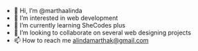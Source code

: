 - 👋 Hi, I’m @marthaalinda
- 👀 I’m interested in web development
- 🌱 I’m currently learning SheCodes plus
- 💞️ I’m looking to collaborate on several web designing projects
- 📫 How to reach me alindamarthak@gmail.com

<!---
marthaalinda/marthaalinda is a ✨ special ✨ repository because its `README.md` (this file) appears on your GitHub profile.
You can click the Preview link to take a look at your changes.
--->
